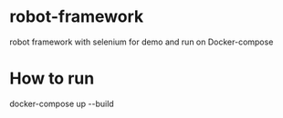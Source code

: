 # robot-framework
robot framework with selenium for demo and run on Docker-compose

# How to run
docker-compose up --build